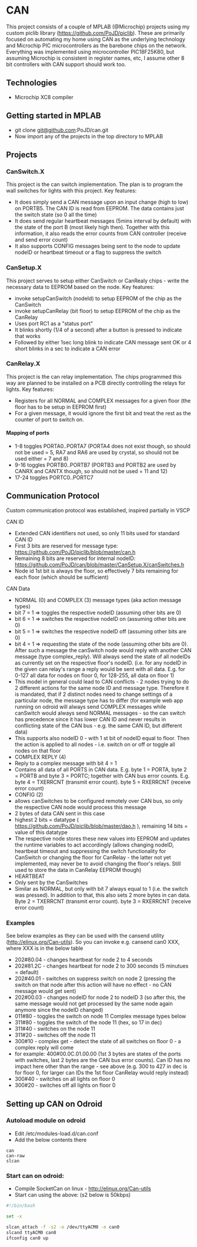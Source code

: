 # CAN

This project consists of a couple of MPLAB (@Microchip) projects using my custom piclib library (https://github.com/PoJD/piclib). These are primarily focused on automating my home using CAN as the underlying technology and Microchip PIC microcontrollers as the barebone chips on the network.
Everything was implemented using microcontroller PIC18F25K80, but assuming Microchip is consistent in register names, etc, I assume other 8 bit controllers with CAN support should work too.

## Technologies

* Microchip XC8 compiler

## Getting started in MPLAB

* git clone git@github.com:PoJD/can.git
* Now import any of the projects in the top directory to MPLAB

## Projects

### CanSwitch.X
This project is the can switch implementation. The plan is to program the wall switches for lights with this project. 
Key features:

* It does simply send a CAN message upon an input change (high to low) on PORTB5. The CAN ID is read from EEPROM. The data contains just the switch state (so 0 all the time)
* It does send regular heartbeat messages (5mins interval by default) with the state of the port B (most likely high then). Together with this information, it also reads the error counts from CAN controller (receive and send error count)
* It also supports CONFIG messages being sent to the node to update nodeID or heartbeat timeout or a flag to suppress the switch

### CanSetup.X
This project serves to setup either CanSwitch or CanRealy chips - write the necessary data to EEPROM based on the node.
Key features:

* invoke setupCanSwitch (nodeId) to setup EEPROM of the chip as the CanSwitch
* invoke setupCanRelay (bit floor) to setup EEPROM of the chip as the CanRelay
* Uses port RC1 as a "status port"
 * It blinks shortly (1/4 of a second) after a button is pressed to indicate that works
 * Followed by either 1sec long blink to indicate CAN message sent OK or 4 short blinks in a sec to indicate a CAN error

### CanRelay.X
This project is the can relay implementation. The chips programmed this way are planned to be installed on a PCB directly controlling the relays for lights.
Key features:

* Registers for all NORMAL and COMPLEX messages for a given floor (the floor has to be setup in EEPROM first)
* For a given message, it would ignore the first bit and treat the rest as the counter of port to switch on.

#### Mapping of ports
* 1-8 toggles PORTA0..PORTA7 (PORTA4 does not exist though, so should not be used = 5, RA7 and RA6 are used by crystal, so should not be used either = 7 and 8)
* 9-16 toggles PORTB0..PORTB7 (PORTB3 and PORTB2 are used by CANRX and CANTX though, so should not be used = 11 and 12)
* 17-24 toggles PORTC0..PORTC7

## Communication Protocol
Custom communication protocol was established, inspired partially in VSCP

CAN ID
* Extended CAN identifiers not used, so only 11 bits used for standard CAN ID
* First 3 bits are reserved for message type: https://github.com/PoJD/piclib/blob/master/can.h
* Remaining 8 bits are reserved for internal nodeID: https://github.com/PoJD/can/blob/master/CanSetup.X/canSwitches.h
* Node id 1st bit is always the floor, so effectively 7 bits remaining for each floor (which should be sufficient)

CAN Data
* NORMAL (0) and COMPLEX (3) message types (aka action message types)
 * bit 7 = 1 => toggles the respective nodeID (assuming other bits are 0)
 * bit 6 = 1 => switches the respective nodeID on  (assuming other bits are 0)
 * bit 5 = 1 => switches the respective nodeID off (assuming other bits are 0)
 * bit 4 = 1 => requesting the state of the node (assuming other bits are 0). After such a message the canSwitch node would reply with another CAN message (type complex_reply). Will always send the state of all nodeIDs as currently set on the respective floor's nodeID. (i.e. for any nodeID in the given can relay's range a reply would be sent with all data. E.g. for 0-127 all data for nodes on floor 0, for 128-255, all data on floor 1)
 * This model in general could lead to CAN conflicts - 2 nodes trying to do 2 different actions for the same node ID and message type. Therefore it is mandated, that if 2 distinct nodes need to change settings of a particular node, the message type has to differ (for example web app running on odroid will always send COMPLEX messages while canSwitch would always send NORMAL messages - so the can switch has precedence since it has lower CAN ID and never results in conflicting state of the CAN bus - e.g. the same CAN ID, but different data)
 * This supports also nodeID 0 - with 1 st bit of nodeID equal to floor. Then the action is applied to all nodes - i.e. switch on or off or toggle all nodes on that floor
* COMPLEX REPLY (4)
 * Reply to a complex message with bit 4 = 1
 * Contains all data of all PORTS in CAN data. E.g. byte 1 = PORTA, byte 2 = PORTB and byte 3 = PORTC; together with CAN bus error counts. E.g. byte 4 = TXERRCNT (transmit error count). byte 5 = RXERRCNT (receive error count)
* CONFIG (2)
 * allows canSwitches to be configured remotely over CAN bus, so only the respective CAN node would process this message
 * 2 bytes of data CAN sent in this case
 * highest 2 bits = datatype ( https://github.com/PoJD/piclib/blob/master/dao.h ), remaining 14 bits = value of this datatype
 * The respective node stores these new values into EEPROM and updates the runtime variables to act accordingly (allows changing nodeID, heartbeat timeout and suppressing the switch functionality for CanSwitch or changing the floor for CanRelay - the latter not yet implemented, may never be to avoid changing the floor's relays. Still used to store the data in CanRelay EEPROM though)
* HEARTBEAT
 * Only sent by the CanSwitches
 * Similar as NORMAL, but only with bit 7 always equal to 1 (i.e. the switch was pressed). In addition to that, this also sets 2 more bytes in can data. Byte 2 = TXERRCNT (transmit error count). byte 3 = RXERRCNT (receive error count)

### Examples
See below examples as they can be used with the cansend utility (http://elinux.org/Can-utils). So you can invoke e.g. cansend can0 XXX, where XXX is in the below table
* 202#80.04 - changes heartbeat for node 2 to 4 seconds
* 202#81.2C - changes heartbeat for node 2 to 300 seconds (5 minutues = default)
* 202#40.01 - switches on suppress switch on node 2 (pressing the switch on that node after this action will have no effect - no CAN message would get sent)
* 202#00.03 - changes nodeID for node 2 to nodeID 3 (so after this, the same message would not get processed by the same node again anymore since the nodeID changed)
* 011#80    - toggles the switch on node 11
Complex message types below
* 311#80 - toggles the switch of the node 11 (hex, so 17 in dec)
* 311#40 - switches on the node 11
* 311#20 - switches off the node 11
* 300#10 - complex get - detect the state of all switches on floor 0 - a complex reply will come
 * for example: 400#00.0C.01.00.00 (1st 3 bytes are states of the ports with switches, last 2 bytes are the CAN bus error counts). Can ID has no impact here other than the range - see above (e.g. 300 to 427 in dec is for floor 0, for larger can IDs the 1st floor CanRelay would reply instead)
* 300#40 - switches on all lights on floor 0
* 300#20 - switches off all lights on floor 0

## Setting up CAN on Odroid
### Autoload module on odroid
* Edit /etc/modules-load.d/can.conf
* Add the below contents there
```    
can 
can-raw 
slcan 
```

### Start can on odroid:
* Compile SocketCan on linux - http://elinux.org/Can-utils 
* Start can using the above: (s2 below is 50kbps)

```bash
#!/bin/bash 

set -x 

slcan_attach -f -s2 -o /dev/ttyACM0 -n can0 
slcand ttyACM0 can0 
ifconfig can0 up
```
